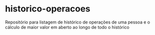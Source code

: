 # historico-operacoes
Repositório para listagem de histórico de operações de uma pessoa e o cálculo de maior valor em aberto ao longo de todo o histórico
